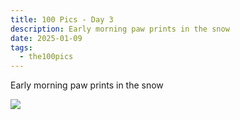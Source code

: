 ```yaml
---
title: 100 Pics - Day 3
description: Early morning paw prints in the snow
date: 2025-01-09
tags: 
  - the100pics
---
```


Early morning paw prints in the snow

![](/assets/images/the100pics/3.webp)